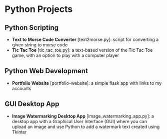 # Python Projects

## Python Scripting 
- **Text to Morse Code Converter** [text2morse.py]: script for converting a given string to morse code
- **Tic Tac Toe** [tic_tac_toe.py]: a text-based version of the Tic Tac Toe game, with an option to play with a computer player
  
## Python Web Development
- **Portfolio Website** [portfolio-website]: a simple flask app with links to my accounts

## GUI Desktop App
- **Image Watermarking Desktop App** [image_watermarking_app.py]: a desktop app with a Graphical User Interface (GUI) where you can upload an image and use Python to add a watermark text created using Tkinter
